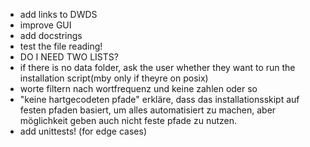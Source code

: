- add links to DWDS
- improve GUI
- add docstrings
- test the file reading!
- DO I NEED TWO LISTS?
-  if there is no data folder, ask the user whether they want to run the installation script(mby only if theyre on posix)
- worte filtern nach wortfrequenz und keine zahlen oder so
- "keine hartgecodeten pfade" erkläre, dass das installationsskipt auf festen pfaden basiert, um alles automatisiert zu machen, aber möglichkeit geben auch nicht feste pfade zu nutzen.
- add unittests! (for edge cases)
 